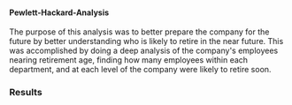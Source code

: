 #### Pewlett-Hackard-Analysis
The purpose of this analysis was to better prepare the company for the future by better understanding who is likely to retire in the near future. This was accomplished by doing a deep analysis of the company's employees nearing retirement age, finding how many employees within each department, and at each level of the company were likely to retire soon. 

### Results
